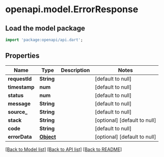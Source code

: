 # openapi.model.ErrorResponse

## Load the model package
```dart
import 'package:openapi/api.dart';
```

## Properties
Name | Type | Description | Notes
------------ | ------------- | ------------- | -------------
**requestId** | **String** |  | [default to null]
**timestamp** | **num** |  | [default to null]
**status** | **num** |  | [default to null]
**message** | **String** |  | [default to null]
**source_** | **String** |  | [default to null]
**stack** | **String** |  | [optional] [default to null]
**code** | **String** |  | [default to null]
**errorData** | [**Object**](.md) |  | [optional] [default to null]

[[Back to Model list]](../README.md#documentation-for-models) [[Back to API list]](../README.md#documentation-for-api-endpoints) [[Back to README]](../README.md)


